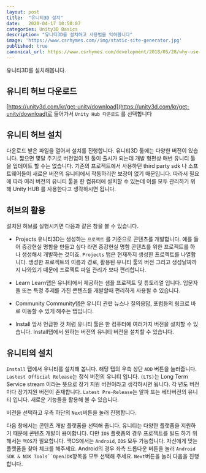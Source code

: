 ```yaml
---
layout: post
title:  "유니티3D 설치"
date:   2020-04-17 10:50:07
categories: Unity3D Basics
description: "유니티3D를 설치하고 사용법을 익혀봅니다"
image: 'https://www.csrhymes.com//img/static-site-generator.jpg'
published: true
canonical_url: https://www.csrhymes.com/development/2018/05/28/why-use-a-static-site-generator.html
---
```


유니티3D를 설치해봅니다.

## 유니티 허브 다운로드
[https://unity3d.com/kr/get-unity/download](https://unity3d.com/kr/get-unity/download)로 들어가서 `Unity Hub 다운로드` 를 선택합니다

## 유니티 허브 설치
다운로드 받은 파일을 열어서 설치를 진행합니다. 유니티3D 툴에는 다양한 버전이 있습니다. 짧으면 몇달 주기로 버전업이 된 툴이 출시가 되는데 개발 형편상 매번 유니티 툴을 업데이트 할 수는 없습니다. 기존의 프로젝트에서 사용하던 third party sdk 나 소프트웨어들이 새로운 버전의 유니티에서 작동하리란 보장이 없기 때문입니다. 따라서 필요에 따라 여러 버전의 유니티 툴을 한 컴퓨터에 설치할 수 있는데 이를 모두 관리하기 위해 Unity HUB 를 사용한다고 생각하시면 됩니다.

## 허브의 활용
설치된 허브를 실행시키면 다음과 같은 창을 볼 수 있습니다.
* Projects
유니티3D는 생성하는 `프로젝트` 를 기준으로 콘텐츠를 개발합니다. 예를 들어 증강현실 명함을 만들고 싶다 라면 증강현실 명함 콘텐츠를 위한 프로젝트를 하나 생성해서 개발하는 것이죠. `Projects` 탭은 현재까지 생성한 프로젝트를 나열합니다. 생성한 프로젝트의 이름과 경로, 활용된 유니티 툴의 버전 그리고 생성날짜까지 나와있기 때문에 프로젝트 파일 관리가 보다 편리합니다.

* Learn
Learn탭은 유니티에서 제공하는 샘플 프로젝트 및 튜토리얼 입니다. 입문자들 또는 특정 주제를 가진 콘텐츠를 개발할때 편리하게 사용될 수 있습니다. 

* Community
Community탭은 유니티 관련 뉴스나 질의응답, 포럼등의 링크로 바로 이동할 수 있게 해주는 탭입니다. 

* Install
앞서 언급한 것 처럼 유니티 툴은 한 컴퓨터에 여러가지 버전을 설치할 수 있습니다. Install탭에서 원하는 버전의 유니티 버전을 설치할 수 있습니다.  

## 유니티의 설치
`Install` 탭에서 유니티를 설치해 봅니다. 해당 탭의 우측 상단 `ADD` 버튼을 눌러줍니다. 
`Lastest Official Release`는 정식 버전의 유니티 입니다. `(LTS)`는 Long Term Service stream 이라는 뜻으로 장기 지원 버전이라고 생각하시면 됩니다. 각 년도 버전마다 장기지원 버전이 존재합니다.
`Latest Pre-Release`는 알파 또는 베타버전의 유니티 입니다. 새로운 기능들을 활용해 볼 수 있습니다.

버전을 선택하고 우측 하단의 `Next`버튼을 눌러 진행합니다.

다음 창에서는 콘텐츠 개발 플랫폼을 선택해 줍니다. 유니티는 다양한 플랫폼을 지원하기 때문에 콘텐츠 개발이 용이합니다. 다만 `IOS` 플랫폼의 경우 프로젝트를 빌드 하기 위해서는 `맥OS`가 필요합니다. 맥OS에서는 `Android`, `IOS` 모두 가능합니다. 자신에게 맞는 플랫폼을 찾아 체크를 해주세요. Android의 경우 좌측 드롭다운 버튼을 눌러 `Android SDK & NDK Tools``OpenJDK`항목을 모두 선택해 주세요. `Next`버튼을 눌러 다음을 진행합니다.


